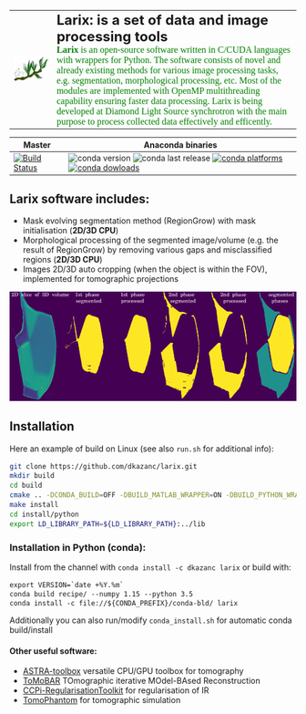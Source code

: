<table>
    <tr>
        <td>
        <div align="left">
          <img src="docs/images/larix_logo.png" width="650"><br>
        </div>
        </td>
        <td>
        <font size="5"><b> Larix: is a set of data and image processing tools </b></font>
        <br><font size="3" face="verdana" color="green"><b> Larix</b> is an open-source software written in C/CUDA languages with wrappers for Python. The software consists of novel and already existing methods for various image processing tasks, e.g. segmentation, morphological processing, etc.  Most of the modules are implemented with OpenMP multithreading capability ensuring faster data processing. Larix is being developed at Diamond Light Source synchrotron with the main purpose to process collected data effectively and efficently.
        </font></br>
        </td>
    </tr>
</table>

| Master | Anaconda binaries |
|--------|-------------------|
| [![Build Status](https://travis-ci.org/dkazanc/larix.svg?branch=master)](https://travis-ci.org/dkazanc/larix.svg?branch=master) | ![conda version](https://anaconda.org/dkazanc/larix/badges/version.svg) ![conda last release](https://anaconda.org/dkazanc/larix/badges/latest_release_date.svg) [![conda platforms](https://anaconda.org/dkazanc/larix/badges/platforms.svg) ![conda dowloads](https://anaconda.org/dkazanc/larix/badges/downloads.svg)](https://anaconda.org/dkazanc/larix/) |

## Larix software includes:
 * Mask evolving segmentation method (RegionGrow) with mask initialisation (**2D/3D CPU**)
 * Morphological processing of the segmented image/volume (e.g. the result of RegionGrow) by removing various gaps and misclassified regions (**2D/3D CPU**)
 * Images 2D/3D auto cropping (when the object is within the FOV), implemented for tomographic projections

 <div align="center">
   <img src="docs/images/demo_larix.png" width="650">
 </div>

## Installation
Here an example of build on Linux (see also `run.sh` for additional info):

```bash
git clone https://github.com/dkazanc/larix.git
mkdir build
cd build
cmake .. -DCONDA_BUILD=OFF -DBUILD_MATLAB_WRAPPER=ON -DBUILD_PYTHON_WRAPPER=ON -DCMAKE_BUILD_TYPE=Release -DCMAKE_INSTALL_PREFIX=./install
make install
cd install/python
export LD_LIBRARY_PATH=${LD_LIBRARY_PATH}:../lib
```

### Installation in Python (conda):
Install from the channel with `conda install -c dkazanc larix` or build with:
```
export VERSION=`date +%Y.%m`
conda build recipe/ --numpy 1.15 --python 3.5
conda install -c file://${CONDA_PREFIX}/conda-bld/ larix
```
Additionally you can also run/modify `conda_install.sh` for automatic conda build/install

#### Other useful software:
 * [ASTRA-toolbox](https://www.astra-toolbox.com/) versatile CPU/GPU toolbox for tomography
 * [ToMoBAR](https://github.com/dkazanc/ToMoBAR) TOmographic iterative MOdel-BAsed Reconstruction
 * [CCPi-RegularisationToolkit](https://github.com/vais-ral/CCPi-Regularisation-Toolkit) for regularisation of IR
 * [TomoPhantom](https://github.com/dkazanc/TomoPhantom) for tomographic simulation
